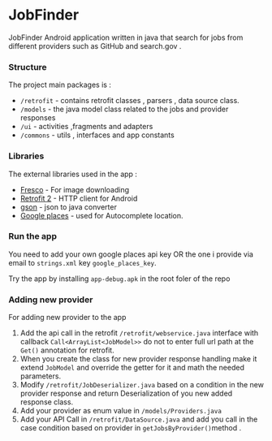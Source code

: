 # JobFinder

JobFinder Android application written in java that search for jobs from different providers such as GitHub and search.gov .

### Structure
The project main packages is : 
* `/retrofit` - contains retrofit classes , parsers , data source class.
* `/models` - the java model class related to the jobs and provider responses
* `/ui` - activities ,fragments and adapters
* `/commons` - utils , interfaces and app constants

 

### Libraries
The external libraries used in the app : 
* [Fresco](https://frescolib.org/) - For image downloading
* [Retrofit 2](https://square.github.io/retrofit/) - HTTP client for Android 
* [gson](https://github.com/google/gson) - json to java converter  
* [Google places](https://developers.google.com/places/web-service/intro) - used for Autocomplete location.

### Run the app
You need to add your own google places api key OR the one i provide via email
to `strings.xml` key `google_places_key`.

Try the app by installing `app-debug.apk` in the root foler of the repo

### Adding new provider
For adding new provider to the app 
1. Add the api call in the retrofit `/retrofit/webservice.java` interface with callback `Call<ArrayList<JobModel>>` do not to enter full url path at the `Get()` annotation for retrofit.
2. When you create the class for new provider response handling make it extend `JobModel` and override the getter for it and math the needed parameters.
2. Modify `/retrofit/JobDeserializer.java` based on a condition in the new provider response and return Deserialization of you new added response class.
3. Add your provider as enum value in `/models/Providers.java`
4. Add your API Call in `/retrofit/DataSource.java` and add you call in the case condition based on provider in `getJobsByProvider()`method .

